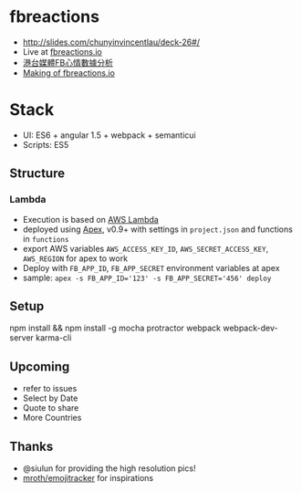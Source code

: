 # fbreactions
- http://slides.com/chunyinvincentlau/deck-26#/
- Live at [fbreactions.io](fbreactions.io)
- [港台媒體FB心情數據分析](https://slides.com/chunyinvincentlau/fbreactions)
- [Making of fbreactions.io](https://slides.com/chunyinvincentlau/fbreactions-making-of/)

# Stack
- UI: ES6 +  angular 1.5 + webpack + semanticui
- Scripts: ES5

## Structure
### Lambda
- Execution is based on [AWS Lambda](https://slides.com/chunyinvincentlau/serverless-aws-lambda)
- deployed using [Apex](https://github.com/apex/apex), v0.9+ with settings in `project.json` and functions in `functions`
- export AWS variables `AWS_ACCESS_KEY_ID`, `AWS_SECRET_ACCESS_KEY`, `AWS_REGION` for apex to work
- Deploy with `FB_APP_ID`, `FB_APP_SECRET` environment variables at apex
- sample: `apex -s FB_APP_ID='123' -s FB_APP_SECRET='456' deploy`

## Setup
npm install && npm install -g mocha  protractor  webpack  webpack-dev-server  karma-cli

## Upcoming
- refer to issues
- Select by Date
- Quote to share
- More Countries

## Thanks
- @siulun for providing the high resolution pics!
- [mroth/emojitracker](https://github.com/mroth/emojitracker) for inspirations
